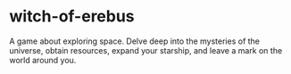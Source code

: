 # witch-of-erebus
A game about exploring space. Delve deep into the mysteries of the universe, obtain resources, expand your starship, and leave a mark on the world around you.
